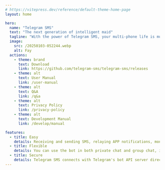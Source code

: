 ```yaml
---
# https://vitepress.dev/reference/default-theme-home-page
layout: home

hero:
  name: "Telegram SMS"
  text: "The next generation of intelligent maid"
  tagline: "With the power of Telegram SMS, your multi-phone life is much easier than before."
  image:
    src: /20250103-052244.webp
    alt: Fay
  actions:
    - theme: brand
      text: Download
      link: https://github.com/telegram-sms/telegram-sms/releases
    - theme: alt
      text: User Manual
      link: /user-manual
    - theme: alt
      text: Q&A
      link: /q&a
    - theme: alt
      text: Privacy Policy
      link: /privacy-policy
    - theme: alt
      text: Development Manual
      link: /develop/manual

features:
  - title: Easy
    details: Receiving and sending SMS, relaying APP notifications, monitoring battery status... All stuff can be done with a single Telegram bot.
  - title: Flexible
    details: You can use the bot in both private chat and group chat, in case you have more than 2 Android phones, or sharing the bot with other people.
  - title: Secure
    details: Telegram SMS connects with Telegram's bot API server directly, no 3rd-party services involved.
---
```


